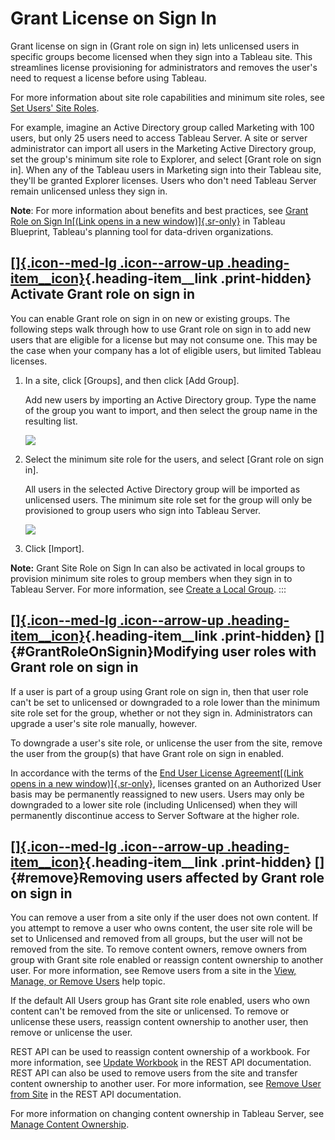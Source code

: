 

Grant License on Sign In
========================
Grant license on sign in (Grant role on sign in) lets unlicensed users
in specific groups become licensed when they sign into a Tableau site.
This streamlines license provisioning for administrators and removes the
user's need to request a license before using Tableau.

For more information about site role capabilities and minimum site
roles, see [Set Users' Site
Roles](https://help.tableau.com/current/server/en-us/users_site_roles.htm).

For example, imagine an Active Directory group called Marketing with 100
users, but only 25 users need to access Tableau Server. A site or server
administrator can import all users in the Marketing Active Directory
group, set the group\'s minimum site role to Explorer, and select [Grant
role on sign in]. When any of the Tableau users in Marketing
sign into their Tableau site, they\'ll be granted Explorer licenses.
Users who don\'t need Tableau Server remain unlicensed unless they sign
in.

**Note**: For more information about benefits and best practices, see
[Grant Role on Sign In[(Link opens in a new
window)]{.sr-only}](https://help.tableau.com/current/blueprint/en-us/bp_license_management.htm#grant-role-on-sign-in)
in Tableau Blueprint, Tableau\'s planning tool for data-driven
organizations.

<div>

[[]{.icon--med-lg .icon--arrow-up .heading-item__icon}](https://help.tableau.com/current/server/en-us/grant_role.htm#){.heading-item__link .print-hidden} Activate Grant role on sign in
----------------------------------------------------------------------------------------------------------------------------------------------------------------------------------------

</div>

You can enable Grant role on sign in on new or existing groups. The
following steps walk through how to use Grant role on sign in to add new
users that are eligible for a license but may not consume one. This may
be the case when your company has a lot of eligible users, but limited
Tableau licenses.


1.  In a site, click [Groups], and then click [Add
    Group].

    Add new users by importing an Active Directory group. Type the name
    of the group you want to import, and then select the group name in
    the resulting list.

    ![](./Grant%20Role%20on%20Sign%20In%20(Grant%20License%20on%20Sign%20In)%20-%20Tableau_files/import_AD_group1.png)

2.  Select the minimum site role for the users, and select [Grant role
    on sign in].

    All users in the selected Active Directory group will be imported as
    unlicensed users. The minimum site role set for the group will only
    be provisioned to group users who sign into Tableau Server.

    ![](./Grant%20Role%20on%20Sign%20In%20(Grant%20License%20on%20Sign%20In)%20-%20Tableau_files/import_AD_group2.png)

3.  Click [Import].

**Note:** Grant Site Role on Sign In can also be activated in local
groups to provision minimum site roles to group members when they sign
in to Tableau Server. For more information, see [Create a Local
Group](https://help.tableau.com/current/server/en-us/groups_create_local.htm).
:::

<div>

[[]{.icon--med-lg .icon--arrow-up .heading-item__icon}](https://help.tableau.com/current/server/en-us/grant_role.htm#){.heading-item__link .print-hidden} []{#GrantRoleOnSignin}Modifying user roles with Grant role on sign in
-------------------------------------------------------------------------------------------------------------------------------------------------------------------------------------------------------------------------------

</div>

If a user is part of a group using Grant role on sign in, then that user
role can\'t be set to unlicensed or downgraded to a role lower than the
minimum site role set for the group, whether or not they sign in.
Administrators can upgrade a user's site role manually, however.

To downgrade a user's site role, or unlicense the user from the site,
remove the user from the group(s) that have Grant role on sign in
enabled.

In accordance with the terms of the [End User License Agreement[(Link
opens in a new
window)]{.sr-only}](https://mkt.tableau.com/legal/tableau_eula.pdf),
licenses granted on an Authorized User basis may be permanently
reassigned to new users. Users may only be downgraded to a lower site
role (including Unlicensed) when they will permanently discontinue
access to Server Software at the higher role.

<div>

[[]{.icon--med-lg .icon--arrow-up .heading-item__icon}](https://help.tableau.com/current/server/en-us/grant_role.htm#){.heading-item__link .print-hidden} []{#remove}Removing users affected by Grant role on sign in
---------------------------------------------------------------------------------------------------------------------------------------------------------------------------------------------------------------------

</div>

You can remove a user from a site only if the user does not own content.
If you attempt to remove a user who owns content, the user site role
will be set to Unlicensed and removed from all groups, but the user will
not be removed from the site. To remove content owners, remove owners
from group with Grant site role enabled or reassign content ownership to
another user. For more information, see Remove users from a site in the
[View, Manage, or Remove
Users](https://help.tableau.com/current/server/en-us/users_view.htm) help topic.

If the default All Users group has Grant site role enabled, users who
own content can\'t be removed from the site or unlicensed. To remove or
unlicense these users, reassign content ownership to another user, then
remove or unlicense the user.

REST API can be used to reassign content ownership of a workbook. For
more information, see [Update
Workbook](https://help.tableau.com/v2020.3/api/rest_api/en-us/REST/rest_api_ref_workbooksviews.htm#update_workbook)
in the REST API documentation. REST API can also be used to remove users
from the site and transfer content ownership to another user. For more
information, see [Remove User from
Site](https://help.tableau.com/current/api/rest_api/en-us/REST/rest_api_ref_usersgroups.htm#remove_user_from_site)
in the REST API documentation.

For more information on changing content ownership in Tableau Server,
see [Manage Content
Ownership](https://help.tableau.com/current/server/en-us/owner.htm#change-the-owner-of-a-content-resource).
